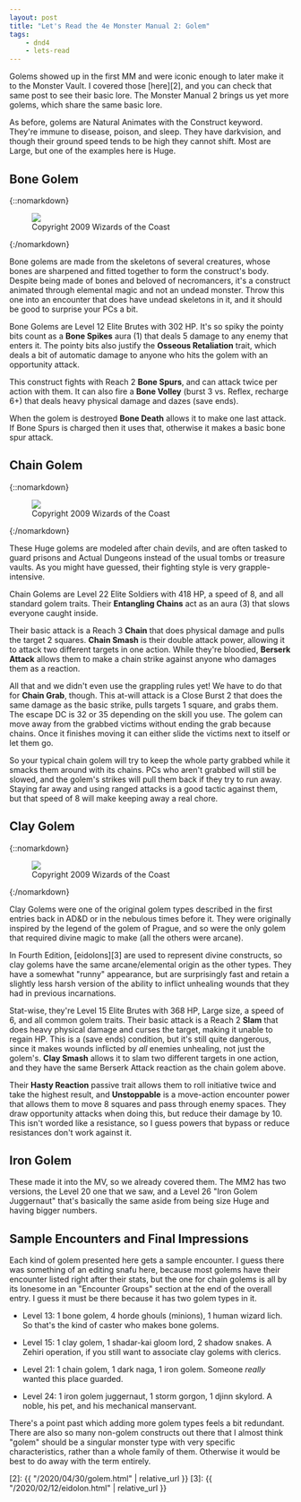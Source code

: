 ```yaml
---
layout: post
title: "Let's Read the 4e Monster Manual 2: Golem"
tags:
    - dnd4
    - lets-read
---
```


Golems showed up in the first MM and were iconic enough to later make it to the
Monster Vault. I covered those [here][2], and you can check that same post to
see their basic lore. The Monster Manual 2 brings us yet more golems, which
share the same basic lore.

As before, golems are Natural Animates with the Construct keyword. They're
immune to disease, poison, and sleep. They have darkvision, and though their
ground speed tends to be high they cannot shift. Most are Large, but one of the
examples here is Huge.

## Bone Golem

{::nomarkdown}
<figure class="left">
  <img src="{{ "/assets/wir-mm2-4e-golem-bone.png" | absolute_url }}"/>
  <figcaption>
    Copyright 2009 Wizards of the Coast
  </figcaption>
</figure>
{:/nomarkdown}

Bone golems are made from the skeletons of several creatures, whose bones are
sharpened and fitted together to form the construct's body. Despite being made
of bones and beloved of necromancers, it's a construct animated through
elemental magic and not an undead monster. Throw this one into an encounter that
does have undead skeletons in it, and it should be good to surprise your PCs a
bit.

Bone Golems are Level 12 Elite Brutes with 302 HP. It's so spiky the pointy bits
count as a **Bone Spikes** aura (1) that deals 5 damage to any enemy that enters
it. The pointy bits also justify the **Osseous Retaliation** trait, which deals
a bit of automatic damage to anyone who hits the golem with an opportunity
attack.

This construct fights with Reach 2 **Bone Spurs**, and can attack twice per
action with them. It can also fire a **Bone Volley** (burst 3 vs. Reflex,
recharge 6+) that deals heavy physical damage and dazes (save ends).

When the golem is destroyed **Bone Death** allows it to make one last
attack. If Bone Spurs is charged then it uses that, otherwise it makes a basic
bone spur attack.

## Chain Golem

{::nomarkdown}
<figure class="right">
  <img src="{{ "/assets/wir-mm2-4e-golem-chain.png" | absolute_url }}"/>
  <figcaption>
    Copyright 2009 Wizards of the Coast
  </figcaption>
</figure>
{:/nomarkdown}

These Huge golems are modeled after chain devils, and are often tasked to guard
prisons and Actual Dungeons instead of the usual tombs or treasure vaults. As
you might have guessed, their fighting style is very grapple-intensive.

Chain Golems are Level 22 Elite Soldiers with 418 HP, a speed of 8, and all
standard golem traits. Their **Entangling Chains** act as an aura (3) that slows
everyone caught inside.

Their basic attack is a Reach 3 **Chain** that does physical damage and pulls
the target 2 squares. **Chain Smash** is their double attack power, allowing it
to attack two different targets in one action. While they're bloodied, **Berserk
Attack** allows them to make a chain strike against anyone who damages them as a
reaction.

All that and we didn't even use the grappling rules yet! We have to do that for
**Chain Grab**, though. This at-will attack is a Close Burst 2 that does the
same damage as the basic strike, pulls targets 1 square, and grabs them. The
escape DC is 32 or 35 depending on the skill you use. The golem can move away
from the grabbed victims without ending the grab because chains. Once it
finishes moving it can either slide the victims next to itself or let them go.

So your typical chain golem will try to keep the whole party grabbed while it
smacks them around with its chains. PCs who aren't grabbed will still be slowed,
and the golem's strikes will pull them back if they try to run away. Staying far
away and using ranged attacks is a good tactic against them, but that speed of 8
will make keeping away a real chore.

## Clay Golem

{::nomarkdown}
<figure class="left">
  <img src="{{ "/assets/wir-mm2-4e-golem-clay.png" | absolute_url }}"/>
  <figcaption>
    Copyright 2009 Wizards of the Coast
  </figcaption>
</figure>
{:/nomarkdown}

Clay Golems were one of the original golem types described in the first entries
back in AD&D or in the nebulous times before it. They were originally inspired
by the legend of the golem of Prague, and so were the only golem that required
divine magic to make (all the others were arcane).

In Fourth Edition, [eidolons][3] are used to represent divine constructs, so
clay golems have the same arcane/elemental origin as the other types. They have
a somewhat "runny" appearance, but are surprisingly fast and retain a slightly
less harsh version of the ability to inflict unhealing wounds that they had in
previous incarnations.

Stat-wise, they're Level 15 Elite Brutes with 368 HP, Large size, a speed of 6,
and all common golem traits. Their basic attack is a Reach 2 **Slam** that does
heavy physical damage and curses the target, making it unable to regain HP. This
is a (save ends) condition, but it's still quite dangerous, since it makes
wounds inflicted by _all_ enemies unhealing, not just the golem's. **Clay
Smash** allows it to slam two different targets in one action, and they have the
same Berserk Attack reaction as the chain golem above.

Their **Hasty Reaction** passive trait allows them to roll initiative twice and
take the highest result, and **Unstoppable** is a move-action encounter power
that allows them to move 8 squares and pass through enemy spaces. They draw
opportunity attacks when doing this, but reduce their damage by 10. This isn't
worded like a resistance, so I guess powers that bypass or reduce resistances
don't work against it.

## Iron Golem

These made it into the MV, so we already covered them. The MM2 has two versions,
the Level 20 one that we saw, and a Level 26 "Iron Golem Juggernaut" that's
basically the same aside from being size Huge and having bigger numbers.

## Sample Encounters and Final Impressions

Each kind of golem presented here gets a sample encounter. I guess there was
something of an editing snafu here, because most golems have their encounter
listed right after their stats, but the one for chain golems is all by its
lonesome in an "Encounter Groups" section at the end of the overall entry. I
guess it must be there because it has two golem types in it.

- Level 13: 1 bone golem, 4 horde ghouls (minions), 1 human wizard lich. So
  that's the kind of caster who makes bone golems.

- Level 15: 1 clay golem, 1 shadar-kai gloom lord, 2 shadow snakes. A Zehiri
  operation, if you still want to associate clay golems with clerics.

- Level 21: 1 chain golem, 1 dark naga, 1 iron golem. Someone _really_ wanted
  this place guarded.

- Level 24: 1 iron golem juggernaut, 1 storm gorgon, 1 djinn skylord. A noble,
  his pet, and his mechanical manservant.

There's a point past which adding more golem types feels a bit redundant. There
are also so many non-golem constructs out there that I almost think "golem"
should be a singular monster type with very specific characteristics, rather
than a whole family of them. Otherwise it would be best to do away with the term
entirely.

[2]: {{ "/2020/04/30/golem.html" | relative_url }}
[3]: {{ "/2020/02/12/eidolon.html" | relative_url }}
